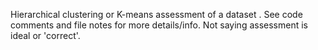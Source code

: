 

Hierarchical clustering or K-means assessment of a dataset . 
See code comments and file notes for more details/info. 
Not saying assessment is ideal or 'correct'.
